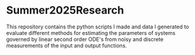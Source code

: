 # Summer2025Research
This repository contains the python scripts I made and data I generated to evaluate different methods for estimating the parameters of systems governed by linear second order ODE's from noisy and discrete measurements of the input and output functions.
